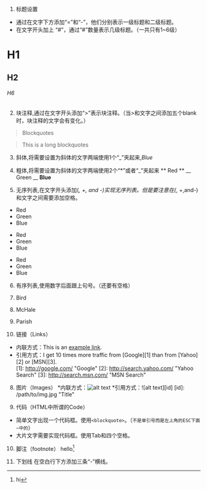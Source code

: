 1. 标题设置
  * 通过在文字下方添加“=”和“-”，他们分别表示一级标题和二级标题。
  * 在文字开头加上 “#”，通过“#”数量表示几级标题。（一共只有1~6级）
# H1
## H2
###### H6

2. 块注释,通过在文字开头添加“>”表示块注释。（当>和文字之间添加五个blank时，块注释的文字会有变化。）
  >Blockquotes

  >This is a long 
  blockquotes

3. 斜体,将需要设置为斜体的文字两端使用1个“_”夹起来,_Blue_

4. 粗体,将需要设置为斜体的文字两端使用2个“*”或者“_”夹起来
  ** Red **
  __ Green __
  __Blue__

5. 无序列表,在文字开头添加(*, +, and -)实现无序列表。但是要注意在(*, +,and-)和文字之间需要添加空格。
  * Red
  * Green
  * Blue

  + Red
  + Green
  + Blue

  - Red
  - Green
  - Blue

6. 有序列表,使用数字后面跟上句号。（还要有空格）
  1. Bird
  2. McHale
  3. Parish

7. 链接（Links）
  * 内联方式：This is an [example link](http://baidu.com/).
  * 引用方式：I get 10 times more traffic from [Google][1] than from [Yahoo][2] or [MSN][3].  
    [1]: http://google.com/        "Google" 
    [2]: http://search.yahoo.com/  "Yahoo Search" 
    [3]: http://search.msn.com/    "MSN Search"

8. 图片（Images）
  *内联方式：![alt text](/path/to/img.jpg "Title")
  *引用方式：![alt text][id]
    [id]: /path/to/img.jpg "Title"

9. 代码（HTML中所谓的Code）
  * 简单文字出现一个代码框。使用`<blockquote>`。（`不是单引号而是左上角的ESC下面~中的`）
  * 大片文字需要实现代码框。使用Tab和四个空格。

10. 脚注（footnote）
  hello[^hello]
  [^hello]: hi

11. 下划线
  在空白行下方添加三条“-”横线。
